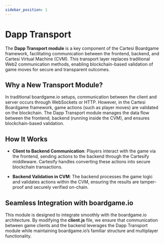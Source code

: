 ```yaml
---
sidebar_position: 1
---
```


# Dapp Transport

The **Dapp Transport module** is a key component of the Cartesi Boardgame framework, facilitating communication between the frontend, backend, and Cartesi Virtual Machine (CVM). This transport layer replaces traditional Web2 communication methods, enabling blockchain-based validation of game moves for secure and transparent outcomes.

## Why a New Transport Module?

In traditional boardgame.io setups, communication between the client and server occurs through WebSockets or HTTP. However, in the Cartesi Boardgame framework, game actions (such as player moves) are validated on the blockchain. The Dapp Transport module manages the data flow between the frontend, backend (running inside the CVM), and ensures blockchain-based validation.

## How It Works

- **Client to Backend Communication**: Players interact with the game via the frontend, sending actions to the backend through the Cartesify middleware. Cartesify handles converting these actions into secure blockchain transactions.

- **Backend Validation in CVM**: The backend processes the game logic and validates actions within the CVM, ensuring the results are tamper-proof and securely verified on-chain.

## Seamless Integration with boardgame.io

This module is designed to integrate smoothly with the boardgame.io architecture. By modifying the **client.js** file, we ensure that communication between game clients and the backend leverages the Dapp Transport module while maintaining boardgame.io’s familiar structure and multiplayer functionality.
